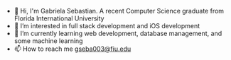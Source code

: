 - 👋 Hi, I'm Gabriela Sebastian. A recent Computer Science graduate from Florida International University
- 👀 I’m interested in full stack development and iOS development
- 🌱 I’m currently learning web development, database management, and some machine learning
- 📫 How to reach me gseba003@fiu.edu
